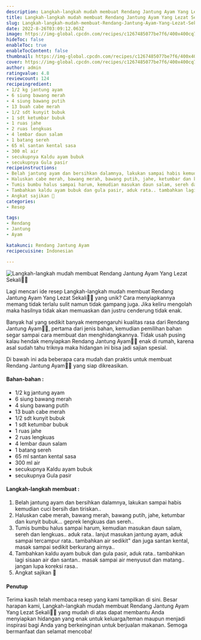 ```yaml
---
description: Langkah-langkah mudah membuat Rendang Jantung Ayam Yang Lezat Sekali"
title: Langkah-langkah mudah membuat Rendang Jantung Ayam Yang Lezat Sekali
slug: Langkah-langkah-mudah-membuat-Rendang-Jantung-Ayam-Yang-Lezat-Sekali
date: 2022-8-26T03:09:12.063Z
image: https://img-global.cpcdn.com/recipes/c1267485077be7f6/400x400cq70/photo.jpg
hideToc: false
enableToc: true
enableTocContent: false
thumbnail: https://img-global.cpcdn.com/recipes/c1267485077be7f6/400x400cq70/photo.jpg
cover: https://img-global.cpcdn.com/recipes/c1267485077be7f6/400x400cq70/photo.jpg
author: admin
ratingvalue: 4.8
reviewcount: 124
recipeingredient:
- 1/2 kg jantung ayam
- 6 siung bawang merah
- 4 siung bawang putih
- 13 buah cabe merah
- 1/2 sdt kunyit bubuk
- 1 sdt ketumbar bubuk
- 1 ruas jahe
- 2 ruas lengkuas
- 4 lembar daun salam
- 1 batang sereh
- 65 ml santan kental sasa
- 300 ml air
- secukupnya Kaldu ayam bubuk
- secukupnya Gula pasir
recipeinstructions:
- Belah jantung ayam dan bersihkan dalamnya, lakukan sampai habis kemudian cuci bersih dan tiriskan..
- Haluskan cabe merah, bawang merah, bawang putih, jahe, ketumbar dan kunyit bubuk... geprek lengkuas dan sereh..
- Tumis bumbu halus sampai harum, kemudian masukan daun salam, sereh dan lengkuas.. aduk rata.. lanjut masukan jantung ayam, aduk sampai tercampur rata.. tambahkan air sedikit" dan juga santan kental, masak sampai sedikit berkurang airnya..
- Tambahkan kaldu ayam bubuk dan gula pasir, aduk rata.. tambahkan lagi sisaan air dan santan.. masak sampai air menyusut dan matang.. jangan lupa koreksi rasa..
- Angkat sajikan 🤗
categories:
- Resep

tags:
- Rendang
- Jantung
- Ayam

katakunci: Rendang Jantung Ayam
recipecuisine: Indonesian

---
```


![Langkah-langkah mudah membuat Rendang Jantung Ayam Yang Lezat Sekali👩‍🍳](https://img-global.cpcdn.com/recipes/c1267485077be7f6/400x400cq70/photo.jpg)

Lagi mencari ide resep Langkah-langkah mudah membuat Rendang Jantung Ayam Yang Lezat Sekali👩‍🍳 yang unik? Cara menyiapkannya memang tidak terlalu sulit namun tidak gampang juga. Jika keliru mengolah maka hasilnya tidak akan memuaskan dan justru cenderung tidak enak.

Banyak hal yang sedikit banyak mempengaruhi kualitas rasa dari Rendang Jantung Ayam👩‍🍳, pertama dari jenis bahan, kemudian pemilihan bahan segar sampai cara membuat dan menghidangkannya. Tidak usah pusing kalau hendak menyiapkan Rendang Jantung Ayam👩‍🍳 enak di rumah, karena asal sudah tahu triknya maka hidangan ini bisa jadi sajian spesial.

Di bawah ini ada beberapa cara mudah dan praktis untuk membuat Rendang Jantung Ayam👩‍🍳 yang siap dikreasikan.

<!--inarticleads1-->

#### Bahan-bahan :

- 1/2 kg jantung ayam
- 6 siung bawang merah
- 4 siung bawang putih
- 13 buah cabe merah
- 1/2 sdt kunyit bubuk
- 1 sdt ketumbar bubuk
- 1 ruas jahe
- 2 ruas lengkuas
- 4 lembar daun salam
- 1 batang sereh
- 65 ml santan kental sasa
- 300 ml air
- secukupnya Kaldu ayam bubuk
- secukupnya Gula pasir

<!--inarticleads2-->

#### Langkah-langkah membuat :

1. Belah jantung ayam dan bersihkan dalamnya, lakukan sampai habis kemudian cuci bersih dan tiriskan..
1. Haluskan cabe merah, bawang merah, bawang putih, jahe, ketumbar dan kunyit bubuk... geprek lengkuas dan sereh..
1. Tumis bumbu halus sampai harum, kemudian masukan daun salam, sereh dan lengkuas.. aduk rata.. lanjut masukan jantung ayam, aduk sampai tercampur rata.. tambahkan air sedikit" dan juga santan kental, masak sampai sedikit berkurang airnya..
1. Tambahkan kaldu ayam bubuk dan gula pasir, aduk rata.. tambahkan lagi sisaan air dan santan.. masak sampai air menyusut dan matang.. jangan lupa koreksi rasa..
1. Angkat sajikan 🤗

#### Penutup

Terima kasih telah membaca resep yang kami tampilkan di sini. Besar harapan kami, Langkah-langkah mudah membuat Rendang Jantung Ayam Yang Lezat Sekali👩‍🍳 yang mudah di atas dapat membantu Anda menyiapkan hidangan yang enak untuk keluarga/teman maupun menjadi inspirasi bagi Anda yang berkeinginan untuk berjualan makanan. Semoga bermanfaat dan selamat mencoba!